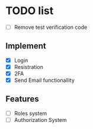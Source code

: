 # TODO list

- [ ] Remove test verification code

## Implement

- [x] Login
- [x] Resistration
- [x] 2FA
- [x] Send Email functionallity

## Features

- [ ] Roles system
- [ ] Authorization System